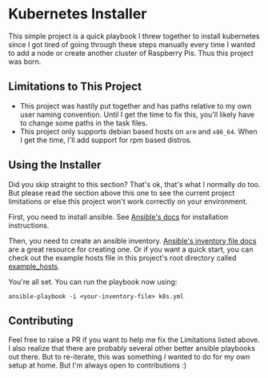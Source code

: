 # Kubernetes Installer

This simple project is a quick playbook I threw together to install kubernetes since I got tired of going through these steps manually every time I wanted to add a node or create another cluster of Raspberry Pis. Thus this project was born.

## Limitations to This Project

 - This project was hastily put together and has paths relative to my own user naming convention. Until I get the time to fix this, you'll likely have to change some paths in the task files.
 - This project only supports debian based hosts on `arm` and `x86_64`. When I get the time, I'll add support for rpm based distros.

## Using the Installer

Did you skip straight to this section? That's ok, that's what I normally do too. But please read the section above this one to see the current project limitations or else this project won't work correctly on your environment.

First, you need to install ansible. See [Ansible's docs](https://docs.ansible.com/ansible/latest/installation_guide/intro_installation.html) for installation instructions.

Then, you need to create an ansible inventory. [Ansible's inventory file docs](https://docs.ansible.com/ansible/latest/user_guide/intro_inventory.html) are a great resource for creating one. Or if you want a quick start, you can check out the example hosts file in this project's root directory called [example_hosts](exampl_hosts).

You're all set. You can run the playbook now using:
```
ansible-playbook -i <your-inventory-file> k8s.yml
```

## Contributing

Feel free to raise a PR if you want to help me fix the Limitations listed above. I also realize that there are probably several other better ansible playbooks out there. But to re-iterate, this was something _I_ wanted to do for my own setup at home. But I'm always open to contributions :)
